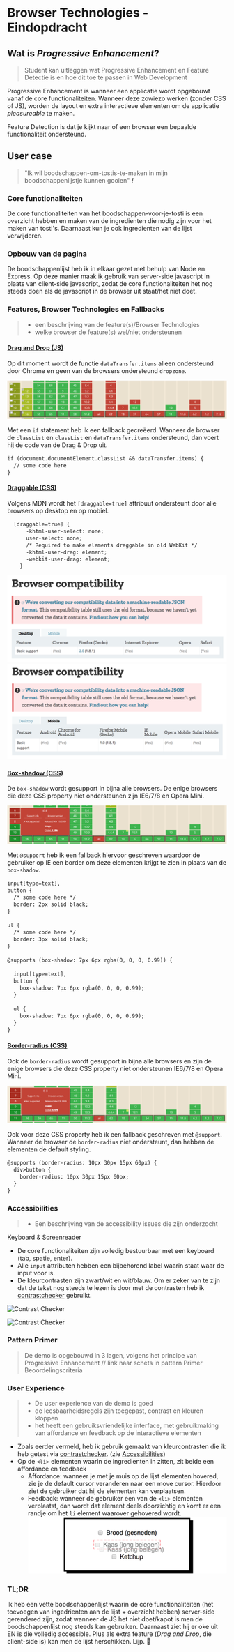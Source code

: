# Browser Technologies - Eindopdracht

## Wat is _Progressive Enhancement_?
> Student kan uitleggen wat Progressive Enhancement en Feature Detectie is en hoe dit toe te passen in Web Development

Progressive Enhancement is wanneer een applicatie wordt opgebouwt vanaf de core functionaliteiten. Wanneer deze zowiezo werken (zonder CSS of JS), worden de layout en extra interactieve elementen om de applicatie _pleasureable_ te maken.

Feature Detection is dat je kijkt naar of een browser een bepaalde functionaliteit ondersteund.


## User case
> "Ik wil boodschappen-om-tostis-te-maken in mijn boodschappenlijstje kunnen gooien" **_!_**

### Core functionaliteiten
De core functionaliteiten van het boodschappen-voor-je-tosti is een overzicht hebben en maken van de ingredienten die nodig zijn voor het maken van tosti's. Daarnaast kun je ook ingredienten van de lijst verwijderen.

### Opbouw van de pagina
De boodschappenlijst heb ik in elkaar gezet met behulp van Node en Express. Op deze manier maak ik gebruik van server-side javascript in plaats van client-side javascript, zodat de core functionaliteiten het nog steeds doen als de javascript in de browser uit staat/het niet doet.

### Features, Browser Technologies en Fallbacks
> - een beschrijving van de feature(s)/Browser Technologies
> - welke browser de feature(s) wel/niet ondersteunen


#### [Drag and Drop (JS)](https://caniuse.com/#search=draggable)

Op dit moment wordt de functie `dataTransfer.items` alleen ondersteund door Chrome en geen van de browsers ondersteund `dropzone`.

![Drag & Drop JS support](img/draggable.png)

Met een `if` statement heb ik een fallback  gecreëerd. Wanneer de browser de `classList` en `classList` en `dataTransfer.items` ondersteund, dan voert hij de code van de Drag & Drop uit.

```
if (document.documentElement.classList && dataTransfer.items) {
  // some code here
}

```


#### [Draggable (CSS)](https://developer.mozilla.org/en-US/docs/Web/HTML/Global_attributes/draggable)

Volgens MDN wordt het `[draggable=true]` attribuut ondersteunt door alle browsers op desktop en op mobiel.

```    
  [draggable=true] {
      -khtml-user-select: none;
      user-select: none;
      /* Required to make elements draggable in old WebKit */
      -khtml-user-drag: element;
      -webkit-user-drag: element;
    }
```
![Draggable CSS support](img/draggable_css1.png)
![Draggable CSS support](img/draggable_css2.png)


#### [Box-shadow (CSS)](https://caniuse.com/#search=box-shadow)
De `box-shadow` wordt gesupport in bijna alle browsers. De enige browsers die deze CSS property niet ondersteunen zijn IE6/7/8 en Opera Mini.

![Border-radius CSS support](img/border-radius.png)

Met `@support` heb ik een fallback hiervoor geschreven waardoor de gebruiker op IE een border om deze elementen krijgt te zien in plaats van de `box-shadow`.

```
input[type=text],
button {
  /* some code here */
  border: 2px solid black;
}

ul {
  /* some code here */
  border: 3px solid black;
}

@supports (box-shadow: 7px 6px rgba(0, 0, 0, 0.99)) {

  input[type=text],
  button {
    box-shadow: 7px 6px rgba(0, 0, 0, 0.99);
  }

  ul {
    box-shadow: 7px 6px rgba(0, 0, 0, 0.99);
  }
}
```


#### [Border-radius (CSS)](https://caniuse.com/#search=border-radius)
Ook de `border-radius` wordt gesupport in bijna alle browsers en zijn de enige browsers die deze CSS property niet ondersteunen IE6/7/8 en Opera Mini.

![Draggable CSS support](img/box-shadow.png)

Ook voor deze CSS property heb ik een fallback geschreven met `@support`. Wanneer de browser de `border-radius` niet ondersteunt, dan hebben de elementen de default styling.

```
@supports (border-radius: 10px 30px 15px 60px) {
  div>button {
    border-radius: 10px 30px 15px 60px;
  }
}
```

### Accessibilities
> - Een beschrijving van de accessibility issues die zijn onderzocht

Keyboard & Screenreader

- De core functionaliteiten zijn volledig bestuurbaar met een keyboard (tab, spatie, enter).
- Alle ```input``` attributen hebben een bijbehorend label waarin staat waar de input voor is.
- De kleurcontrasten zijn zwart/wit en wit/blauw. Om er zeker van te zijn dat de tekst nog steeds te lezen is door met de contrasten heb ik [contrastchecker](https://contrastchecker.com) gebruikt.

![Contrast Checker](/img/cc1.png "Screenshot van de website Contrast Checker met de kleuren wit op blauw. De ratio is 8.58.")

![Contrast Checker](/img/cc2.png "Screenshot van de website Contrast Checker met de kleuren zwart op wit. De ratio is 21.")

### Pattern Primer
> De demo is opgebouwd in 3 lagen, volgens het principe van Progressive Enhancement
// link naar schets in pattern Primer
Beoordelingscriteria

### User Experience
> - De user experience van de demo is goed
> - de leesbaarheidsregels zijn toegepast, contrast en kleuren kloppen
> - het heeft een gebruiksvriendelijke interface, met gebruikmaking van affordance en feedback op de interactieve elementen

- Zoals eerder vermeld, heb ik gebruik gemaakt van kleurcontrasten die ik heb getest via [contrastchecker](https://contrastchecker.com). (zie [Accessibilities](#accessibilities))
- Op de ```<li>``` elementen waarin de ingredienten in zitten, zit beide een affordance en feedback
  - Affordance: wanneer je met je muis op de lijst elementen hovered, zie je de default cursor veranderen naar een move cursor. Hierdoor ziet de gebruiker dat hij de elementen kan verplaatsen.
  - Feedback: wanneer de gebruiker een van de ```<li>``` elementen verplaatst, dan wordt dat element deels doorzichtig en komt er een randje om het ```li``` element waarover gehovered wordt.
  ![Feedback van de drag](img/feedback_drag.png)


### TL;DR

Ik heb een vette boodschappenlijst waarin de core  functionaliteiten (het toevoegen van ingedrienten aan de lijst + overzicht hebben) server-side gerendered zijn, zodat wanneer de JS het niet doet/kapot is men de boodschappenlijst nog steeds kan gebruiken. Daarnaast ziet hij er oke uit EN is die volledig accessible. Plus als extra feature (_Drag and Drop_, die client-side is) kan men de lijst herschikken. Lijp. 🎉
